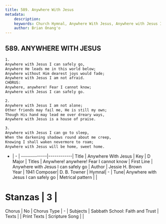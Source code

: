 ```yaml
---
title: 589. Anywhere With Jesus
metadata:
    description: 
    keywords: Church Hymnal, Anywhere With Jesus, Anywhere with Jesus I can safely go, Anywhere! anywhere! Fear I cannot know
    author: Brian Onang'o
---
```



## 589. ANYWHERE WITH JESUS

```txt
1.
Anywhere with Jesus I can safely go,
Anywhere He leads me in this world below;
Anywhere without Him dearest joys would fade;
Anywhere with Jesus I am not afraid.
CHORUS:
Anywhere, anywhere! Fear I cannot know;
Anywhere with Jesus I can safely go.

2.
Anywhere with Jesus I am not alone;
Other friends may fail me, He is still my own;
Though His hand may lead me over dreary ways,
Anywhere with Jesus is a house of praise.

3.
Anywhere with Jesus I can go to sleep,
When the darkening shadows round about me creep,
Knowing I shall waken nevermore to roam;
Anywhere with Jesus will be home, sweet home.
```

- |   -  |
-------------|------------|
Title | Anywhere With Jesus |
Key | D Major |
Titles | Anywhere! anywhere! Fear I cannot know |
First Line | Anywhere with Jesus I can safely go |
Author | Jessie H. Brown  
Year | 1941
Composer| D. B. Towner |
Hymnal|  - |
Tune| Anywhere with Jesus I can safely go |
Metrical pattern | |
# Stanzas | 3 |
Chorus | No |
Chorus Type | - |
Subjects | Sabbath School: Faith and Trust |
Texts |  |
Print Texts | 
Scripture Song |  |
  
